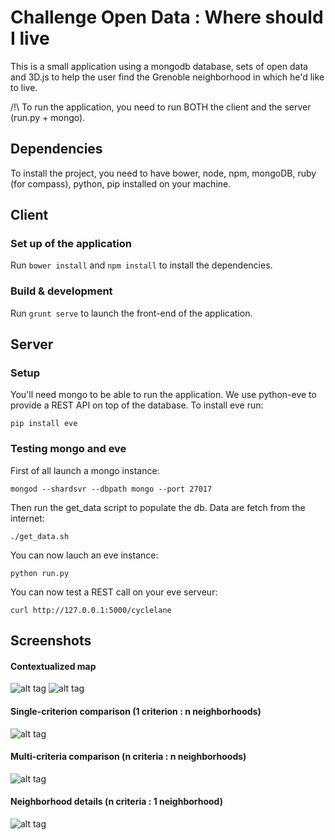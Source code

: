 # Challenge Open Data : Where should I live

This is a small application using a mongodb database, sets of open data and 3D.js to help the user find the Grenoble neighborhood in which he'd like to live.

/!\ To run the application, you need to run BOTH the client and the server (run.py + mongo).

## Dependencies
To install the project, you need to have bower, node, npm, mongoDB, ruby (for compass), python, pip installed on your machine.

## Client 

### Set up of the application
Run `bower install` and `npm install` to install the dependencies.

### Build & development

Run `grunt serve` to launch the front-end of the application.

## Server

### Setup
You'll need mongo to be able to run the application. We use python-eve to provide a REST API on top of the database.
To install eve run:
```shell
pip install eve
```

### Testing mongo and eve
First of all launch a mongo instance:
```shell
mongod --shardsvr --dbpath mongo --port 27017
```

Then run the get_data script to populate the db. Data are fetch from the internet:
```shell
./get_data.sh
```

You can now lauch an eve instance:
```shell
python run.py
```

You can now test a REST call on your eve serveur:
```shell
curl http://127.0.0.1:5000/cyclelane
```

## Screenshots
#### Contextualized map
![alt tag](https://cloud.githubusercontent.com/assets/631898/12843549/703395f0-cbfa-11e5-9518-c4b90c673471.png)
![alt tag](https://cloud.githubusercontent.com/assets/631898/12843548/7031acc2-cbfa-11e5-91c6-b5279ec9f227.png)

#### Single-criterion comparison (1 criterion : n neighborhoods)
![alt tag](https://cloud.githubusercontent.com/assets/631898/12843550/70342fc4-cbfa-11e5-92ef-b236be4dcef4.png)

#### Multi-criteria comparison (n criteria : n neighborhoods)
![alt tag](https://cloud.githubusercontent.com/assets/631898/12843547/7031399a-cbfa-11e5-975a-16e286ccf31a.png)

#### Neighborhood details (n criteria : 1 neighborhood)
![alt tag](https://cloud.githubusercontent.com/assets/631898/12843546/702f8fc8-cbfa-11e5-9234-42f793d53a13.png)

